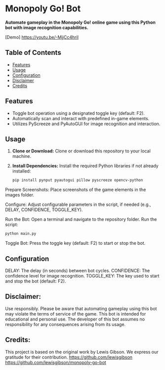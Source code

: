 # Monopoly Go! Bot

**Automate gameplay in the Monopoly Go! online game using this Python bot with image recognition capabilities.**

[Demo]
https://youtu.be/-MjjCc4hriI

## Table of Contents

- [Features](#features)
- [Usage](#usage)
- [Configuration](#configuration)
- [Disclaimer](#disclaimer)
- [Credits](#credits)

## Features

- Toggle bot operation using a designated toggle key (default: F2).
- Automatically scan and interact with predefined in-game elements.
- Utilizes PyScreeze and PyAutoGUI for image recognition and interaction.

## Usage

1. **Clone or Download:**
   Clone or download this repository to your local machine.

2. **Install Dependencies:**
   Install the required Python libraries if not already installed:

   ```sh
   pip install pynput pyautogui pillow pyscreeze opencv-python
   ```
Prepare Screenshots:
Place screenshots of the game elements in the images folder.

Configure:
Adjust configurable parameters in the script, if needed (e.g., DELAY, CONFIDENCE, TOGGLE_KEY).

Run the Bot:
Open a terminal and navigate to the repository folder. Run the script:

 ```sh
python main.py
```
Toggle Bot:
Press the toggle key (default: F2) to start or stop the bot.

## Configuration
DELAY: The delay (in seconds) between bot cycles.
CONFIDENCE: The confidence level for image recognition.
TOGGLE_KEY: The key used to start and stop the bot (default: F2).

## Disclaimer:
Use responsibly. Please be aware that automating gameplay using this bot may violate the terms of service of the game. This bot is intended for educational and personal use. The developer of this bot assumes no responsibility for any consequences arising from its usage.



## Credits:
This project is based on the original work by Lewis Gibson. We express our gratitude for their contribution. 
https://github.com/lewisgibson
https://github.com/lewisgibson/monopoly-go-bot





